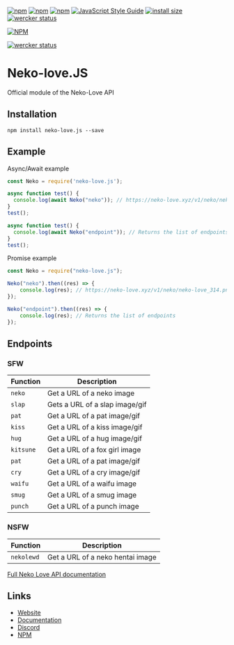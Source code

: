 [![npm](https://img.shields.io/npm/v/neko-love.js.svg)](https://www.npmjs.com/package/neko-love.js)
[![npm](https://img.shields.io/npm/dt/neko-love.js.svg?maxAge=3600)](https://www.npmjs.com/package/neko-love.js)
[![npm](https://img.shields.io/npm/dm/neko-love.js.svg?label=dl)](https://www.npmjs.com/package/neko-love.js)
[![JavaScript Style Guide](https://img.shields.io/badge/code_style-standard-brightgreen.svg)](https://standardjs.com)
[![install size](https://packagephobia.now.sh/badge?p=neko-love.js)](https://packagephobia.now.sh/result?p=neko-love.js)
[![wercker status](https://app.wercker.com/status/72ba5602909664a0f49996a10db25445/s/ "wercker status")](https://app.wercker.com/project/byKey/72ba5602909664a0f49996a10db25445)

[![NPM](https://nodei.co/npm/neko-love.js.png?downloads=true&downloadRank=true&stars=true)](https://nodei.co/npm/neko-love.js/)

[![wercker status](https://app.wercker.com/status/72ba5602909664a0f49996a10db25445/m/ "Neko-love.js")](https://app.wercker.com/project/byKey/72ba5602909664a0f49996a10db25445)

# Neko-love.JS
Official module of the Neko-Love API

## Installation
```
npm install neko-love.js --save
```

## Example

Async/Await example
```js
const Neko = require('neko-love.js');

async function test() {
  console.log(await Neko("neko")); // https://neko-love.xyz/v1/neko/neko-love_314.png
}
test();

async function test() {
  console.log(await Neko("endpoint")); // Returns the list of endpoints
}
test();
```

Promise example
```js
const Neko = require("neko-love.js");

Neko("neko").then((res) => {
    console.log(res); // https://neko-love.xyz/v1/neko/neko-love_314.png
});

Neko("endpoint").then((res) => {
    console.log(res); // Returns the list of endpoints
});
```

## Endpoints

### SFW

| Function | Description |
| -------- | ----------- |
| `neko` | Get a URL of a neko image |
| `slap` | Gets a URL of a slap image/gif |
| `pat`  | Get a URL of a pat image/gif |
| `kiss` | Get a URL of a kiss image/gif |
| `hug`  | Get a URL of a hug image/gif |
| `kitsune` | Get a URL of a fox girl image |
| `pat` | Get a URL of a pat image/gif |
| `cry` | Get a URL of a cry image/gif |
| `waifu` | Get a URL of a waifu image |
| `smug` | Get a URL of a smug image |
| `punch` | Get a URL of a punch image |

### NSFW

| Function | Description |
| -------- | ----------- |
| `nekolewd` | Get a URL of a neko hentai image |


[Full Neko Love API documentation](https://docs.neko-love.xyz/)

## Links

*   [Website](https://neko-love.xyz)
*   [Documentation](https://docs.neko-love.xyz/)
*   [Discord](https://discord.gg/byThR3v)
*   [NPM](https://npmjs.com/neko-love.js)
